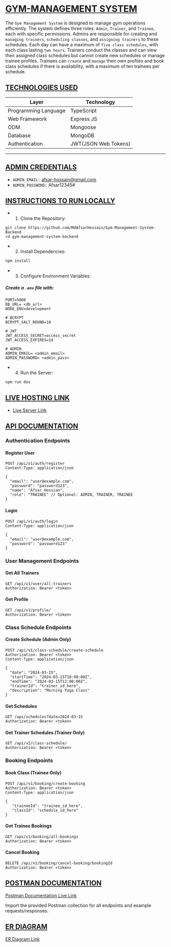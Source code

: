# [GYM-MANAGEMENT SYSTEM]()

The `Gym Management System` is designed to manage gym operations efficiently. The system defines three roles: `Admin`, `Trainer`, and `Trainee`, each with specific permissions. Admins are responsible for creating and `managing trainers`, `scheduling classes`, and `assigning trainers` to these schedules. Each day can have a maximum of `five class schedules`, with each class lasting `two hours`. Trainers conduct the classes and can view their assigned class schedules but cannot create new schedules or manage trainee profiles. Trainees can `create` and `manage` their own profiles and book class schedules if there is availability, with a maximum of ten trainees per schedule.

## [TECHNOLOGIES USED]()

| **Layer**            | **Technology**       |
| -------------------- | -------------------- |
| Programming Language | TypeScript           |
| Web Framework        | Express JS           |
| ODM                  | Mongoose             |
| Database             | MongoDB              |
| Authentication       | JWT(JSON Web Tokens) |

---

## [ADMIN CREDENTIALS]()

- `ADMIN_EMAIL:` afsar-hossain@gmail.com
- `ADMIN_PASSWORD:` Afsar12345#

## [INSTRUCTIONS TO RUN LOCALLY]()

- 1.  Clone the Repository:

```npm
git clone https://github.com/MdAfsarHossain/Gym-Management-System-Backend
cd gym-management-system-backend
```

- 2. Install Dependencies:

```ts
npm install
```

- 3. Configure Environment Variables:

##### Create a `.env` file with:

```npm
PORT=5000
DB_URL= <db_url>
NODE_ENV=development

# BCRYPT
BCRYPT_SALT_ROUND=10

# JWT
JWT_ACCESS_SECRET=access_secret
JWT_ACCESS_EXPIRES=1d

# ADMIN
ADMIN_EMAIL= <admin_email>
ADMIN_PASSWORD= <admin_pass>
```

- 4. Run the Server:

```ts
npm run dev
```

## [LIVE HOSTING LINK]()

- <a href="https://gym-management-system-backend.vercel.app">Live Server Link</a>

## [API DOCUMENTATION]()

### Authentication Endpoints

#### Register User

```
POST /api/v1/auth/register
Content-Type: application/json

{
  "email": "user@example.com",
  "password": "password123",
  "name": "Afsar Hossian",
  "role": "TRAINEE" // Optional: ADMIN, TRAINER, TRAINEE
}
```

#### Login

```
POST /api/v1/auth/login
Content-Type: application/json

{
  "email": "user@example.com",
  "password": "password123"
}
```

### User Management Endpoints

#### Get All Trainers

```
GET /api/v1/user/all-trainers
Authorization: Bearer <token>
```

#### Get Profile

```
GET /api/v1/profile/
Authorization: Bearer <token>
```

### Class Schedule Endpoints

#### Create Schedule (Admin Only)

```
POST /api/v1/class-schedule/create-schedule
Authorization: Bearer <token>
Content-Type: application/json

{
  "date": "2024-03-15",
  "startTime": "2024-03-15T10:00:00Z",
  "endTime": "2024-03-15T12:00:00Z",
  "trainerId": "trainer_id_here",
  "description": "Morning Yoga Class"
}
```

#### Get Schedules

```
GET /api/schedules?date=2024-03-15
Authorization: Bearer <token>
```

#### Get Trainer Schedules (Trainer Only)

```
GET /api/v1/class-schedule/
Authorization: Bearer <token>
```

### Booking Endpoints

#### Book Class (Trainee Only)

```
POST /api/v1/booking/create-booking
Authorization: Bearer <token>
Content-Type: application/json

{
   "traineeId": "trainee_id_here",
   "classId": "schedule_id_here"
}
```

#### Get Trainee Bookings

```
GET /api/v1/booking/all-bookings
Authorization: Bearer <token>
```

#### Cancel Booking

```
DELETE /api/v1/booking/cancel-booking/bookingId
Authorization: Bearer <token>
```

## [POSTMAN DOCUMENTATION](https://documenter.getpostman.com/view/17765698/2sB34foMZv)

<a href="https://documenter.getpostman.com/view/17765698/2sB34foMZv">Postman Documentation Live Link</a>

Import the provided Postman collection for all endpoints and example requests/responses.

## [ER DIAGRAM]()

<a href="https://drive.google.com/file/d/1B3qVvk9NgkiRajeupF82ofPIphnesdK2/view?usp=sharing" target="_blank">ER Diagram Link</a>
